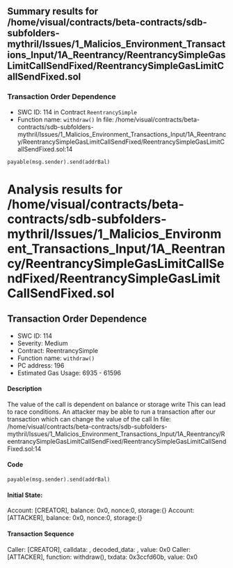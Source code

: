 ## Summary results for /home/visual/contracts/beta-contracts/sdb-subfolders-mythril/Issues/1_Malicios_Environment_Transactions_Input/1A_Reentrancy/ReentrancySimpleGasLimitCallSendFixed/ReentrancySimpleGasLimitCallSendFixed.sol
### Transaction Order Dependence
- SWC ID: 114 in Contract `ReentrancySimple`
- Function name: `withdraw()`
In file: /home/visual/contracts/beta-contracts/sdb-subfolders-mythril/Issues/1_Malicios_Environment_Transactions_Input/1A_Reentrancy/ReentrancySimpleGasLimitCallSendFixed/ReentrancySimpleGasLimitCallSendFixed.sol:14
```
payable(msg.sender).send(addrBal)
```
# Analysis results for /home/visual/contracts/beta-contracts/sdb-subfolders-mythril/Issues/1_Malicios_Environment_Transactions_Input/1A_Reentrancy/ReentrancySimpleGasLimitCallSendFixed/ReentrancySimpleGasLimitCallSendFixed.sol

## Transaction Order Dependence
- SWC ID: 114
- Severity: Medium
- Contract: ReentrancySimple
- Function name: `withdraw()`
- PC address: 196
- Estimated Gas Usage: 6935 - 61596

#### Description

The value of the call is dependent on balance or storage write
This can lead to race conditions. An attacker may be able to run a transaction after our transaction which can change the value of the call
In file: /home/visual/contracts/beta-contracts/sdb-subfolders-mythril/Issues/1_Malicios_Environment_Transactions_Input/1A_Reentrancy/ReentrancySimpleGasLimitCallSendFixed/ReentrancySimpleGasLimitCallSendFixed.sol:14

#### Code

```
payable(msg.sender).send(addrBal)
```

#### Initial State:

Account: [CREATOR], balance: 0x0, nonce:0, storage:{}
Account: [ATTACKER], balance: 0x0, nonce:0, storage:{}

#### Transaction Sequence

Caller: [CREATOR], calldata: , decoded_data: , value: 0x0
Caller: [ATTACKER], function: withdraw(), txdata: 0x3ccfd60b, value: 0x0


